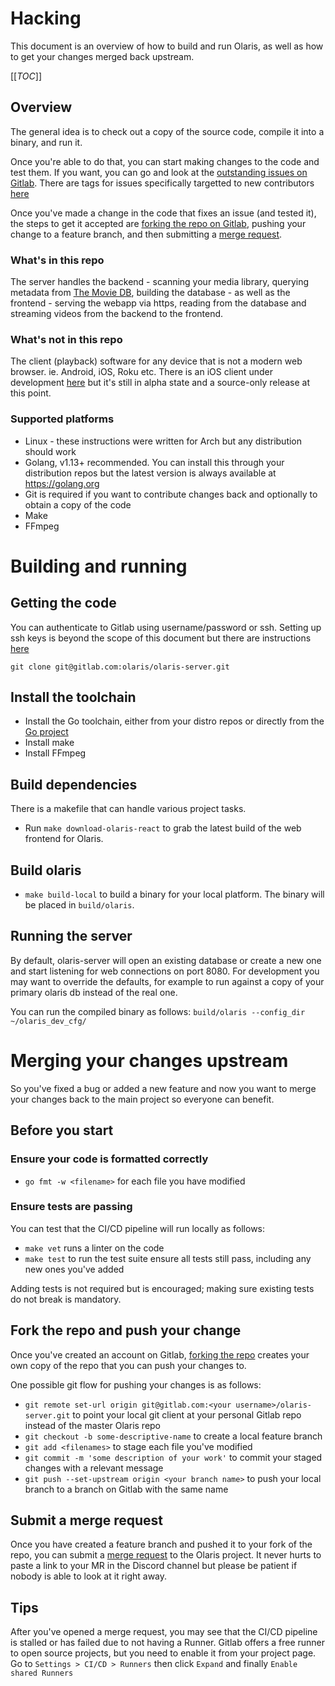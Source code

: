 # Hacking
This document is an overview of how to build and run Olaris, as well as how to get your changes merged back upstream.

[[_TOC_]]

## Overview
The general idea is to check out a copy of the source code, compile it into a binary, and run it.

Once you're able to do that, you can start making changes to the code and test them. If you want, you can go and look at the [outstanding issues on Gitlab](https://gitlab.com/olaris/olaris-server/issues/). There are tags for issues specifically targetted to new contributors [here](https://gitlab.com/olaris/olaris-server/issues?scope=all&utf8=%E2%9C%93&state=opened&label_name[]=Good%20first%20issue)

Once you've made a change in the code that fixes an issue (and tested it), the steps to get it accepted are [forking the repo on Gitlab](https://docs.gitlab.com/ee/user/project/repository/forking_workflow.html#creating-a-fork), pushing your change to a feature branch, and then submitting a [merge request](https://docs.gitlab.com/ee/user/project/merge_requests/creating_merge_requests.html). 

### What's in this repo
The server handles the backend - scanning your media library, querying metadata from [The Movie DB](https://www.themoviedb.org/), building the database - as well as the frontend - serving the webapp via https, reading from the database and streaming videos from the backend to the frontend.

### What's not in this repo

The client (playback) software for any device that is not a modern web browser. ie. Android, iOS, Roku etc. There is an iOS client under development [here](https://gitlab.com/olaris/olaris-ios) but it's still in alpha state and a source-only release at this point.

### Supported platforms
 * Linux - these instructions were written for Arch but any distribution should work
 * Golang, v1.13+ recommended. You can install this through your distribution repos but the latest version is always available at https://golang.org
 * Git is required if you want to contribute changes back and optionally to obtain a copy of the code
 * Make
 * FFmpeg

# Building and running

## Getting the code
You can authenticate to Gitlab using username/password or ssh. Setting up ssh keys is beyond the scope of this document but there are instructions [here](https://docs.gitlab.com/ee/ssh/)

    git clone git@gitlab.com:olaris/olaris-server.git

## Install the toolchain

  * Install the Go toolchain, either from your distro repos or directly from the [Go project](https://golang.org/dl)
  * Install make
  * Install FFmpeg

## Build dependencies

There is a makefile that can handle various project tasks.

  * Run `make download-olaris-react` to grab the latest build of the web frontend for Olaris.

## Build olaris

  * `make build-local` to build a binary for your local platform. The binary will be placed in `build/olaris`.

## Running the server

By default, olaris-server will open an existing database or create a new one and start listening for web connections on port 8080. For development you may want to override the defaults, for example to run against a copy of your primary olaris db instead of the real one.

You can run the compiled binary as follows:
    `build/olaris --config_dir ~/olaris_dev_cfg/`

# Merging your changes upstream

So you've fixed a bug or added a new feature and now you want to merge your changes back to the main project so everyone can benefit.

## Before you start

### Ensure your code is formatted correctly
  * `go fmt -w <filename>` for each file you have modified

### Ensure tests are passing
You can test that the CI/CD pipeline will run locally as follows:
  *  `make vet`  runs a linter on the code
  *  `make test` to run the test suite ensure all tests still pass, including any new ones you've added

Adding tests is not required but is encouraged; making sure existing tests do not break is mandatory.

## Fork the repo and push your change
Once you've created an account on Gitlab, [forking the repo](https://docs.gitlab.com/ee/user/project/repository/forking_workflow.html#creating-a-fork) creates your own copy of the repo that you can push your changes to.

One possible git flow for pushing your changes is as follows:

  * `git remote set-url origin git@gitlab.com:<your username>/olaris-server.git` to point your local git client at your personal Gitlab repo instead of the master Olaris repo
  * `git checkout -b some-descriptive-name` to create a local feature branch
  * `git add <filenames>` to stage each file you've modified
  * `git commit -m 'some description of your work'` to commit your staged changes with a relevant message
  * `git push --set-upstream origin <your branch name>` to push your local branch to a branch on Gitlab with the same name

## Submit a merge request
Once you have created a feature branch and pushed it to your fork of the repo, you can submit a [merge request](https://docs.gitlab.com/ee/user/project/merge_requests/creating_merge_requests.html) to the Olaris project. It never hurts to paste a link to your MR in the Discord channel but please be patient if nobody is able to look at it right away.

## Tips

After you've opened a merge request, you may see that the CI/CD pipeline is stalled or has failed due to not having a Runner. Gitlab offers a free runner to open source projects, but you need to enable it from your project page. Go to `Settings > CI/CD > Runners` then click `Expand` and finally `Enable shared Runners`
